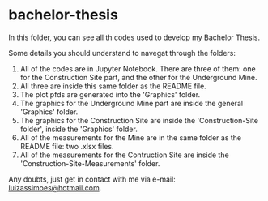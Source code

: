# bachelor-thesis


In this folder, you can see all th codes used to develop my Bachelor Thesis. 

Some details you should understand to navegat through the folders:
  1) All of the codes are in Jupyter Notebook. There are three of them: one for the Construction Site part, and the other for the Underground Mine. 
  2) All three are inside this same folder as the README file.
  3) The plot pfds are generated into the 'Graphics' folder. 
  4) The graphics for the Underground Mine part are inside the general 'Graphics' folder.
  5) The graphics for the Construction Site are inside the 'Construction-Site folder', inside the 'Graphics' folder.
  6) All of the measurements for the Mine are in the same folder as the README file: two .xlsx files. 
  7) All of the measurements for the Contruction Site are inside the 'Construction-Site-Measurements' folder. 

Any doubts, just get in contact with me via e-mail: luizassimoes@hotmail.com.
